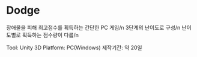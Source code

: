 # Dodge
장애물을 피해 최고점수를 획득하는 간단한 PC 게임/n
3단계의 난이도로 구성/n
난이도별로 획득하는 점수량이 다름/n

Tool: Unity 3D
Platform: PC(Windows)
제작기간: 약 20일
